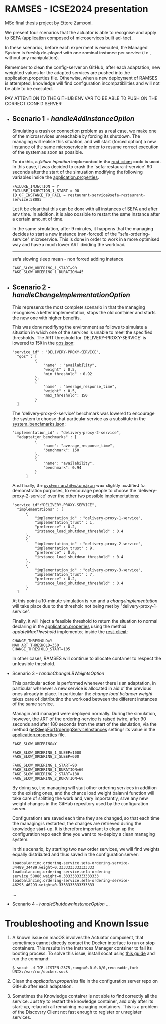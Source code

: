 # RAMSES - ICSE2024 presentation
MSc final thesis project by Ettore Zamponi.

We present four scenarios that the actuator is able to recognise and apply to SEFA (application composed of microservices built ad-hoc).

In these scenarios, before each experiment is executed, the Managed System is freshly de-ployed with one nominal instance per service (i.e., without any manipulation).

Remember to clean the config-server on GitHub, after each adaptation, new weighted values for the adapted services are pushed into the application.properties file. Otherwise, when a new deployment of RAMSES is attempted, knowledge will find configuration incompatibilities and will not be able to be executed.

PAY ATTENTION TO THE GITHUB ENV VAR TO BE ABLE TO PUSH ON THE CORRECT CONFIG SERVER!

* ## Scenario 1 - *handleAddInstanceOption*

  Simulating a crash or connection problem as a real case, we make one of the microservices unreachable by forcing its shutdown.
  The managing will realise this situation, and will start (forced option) a new instance of the same microservice in order to resume correct execution of the system as soon as possible.

  To do this, a *failure injection* implemented in the [rest-client](./managed-system/rest-client/src/main/java/sefa/restclient/domain/FailureInjectionService.java) code is used.
  In this case, it was decided to crash the 'sefa-restaurant-service' 90 seconds after the start of the simulation modifying the following variables inside the [application.properties](./managed-system/rest-client/src/main/resources/application.properties).
  ```
  FAILURE_INJECTION = Y
  FAILURE_INJECTION_1_START = 90
  ID_OF_INSTANCE_TO_FAIL = restaurant-service@sefa-restaurant-service:58085
  ```
  Let it be clear that this can be done with all instances of SEFA and after any time. In addition, it is also possible to restart the same instance after a certain amount of time.

  In the same simulation, after 9 minutes, it happens that the managing decides to start a new instance (non-forced) of the "sefa-ordering-service" microservice. This is done in order to work in a more optimised way and have a much lower ART dividing the workload.

  -----------

  sefa slowing sleep mean - non forced adding instance
  ```
  FAKE_SLOW_ORDERING_1_START=90
  FAKE_SLOW_ORDERING_1_DURATION=45
  ```


* ## Scenario 2 - *handleChangeImplementationOption*

  This represents the most complete scenario in that the managing recognises a better implementation, stops the old container and starts the new one with higher benefits.
  
  This was done modifiyng the environment as follows to simulate a situation in which one of the services is unable to meet the specified thresholds.
  The ART threshold for 'DELIVERY-PROXY-SERVICE' is lowered to 150 in the [qos.json](./managing-system/knowledge/architecture_sla/sefa/qos_specification.json):
  ```
  "service_id" : "DELIVERY-PROXY-SERVICE",
	"qos" : [
			{
				"name" : "availability",
				"weight" : 0.5,
				"min_threshold" : 0.92
			},
			{
				"name" : "average_response_time",
				"weight" : 0.5,
				"max_threshold": 150
			}
	]
  ```
  The 'delivery-proxy-2-service' benchmark was lowered to encourage the system to choose that particular service as a substitute in the [system_benchmarks.json](./managing-system/knowledge/architecture_sla/sefa/system_benchmarks.json):
  ```
  "implementation_id" : "delivery-proxy-2-service",
	"adaptation_benchmarks" : [
			{
				"name": "average_response_time",
				"benchmark": 150
			},
			{
				"name": "availability",
				"benchmark": 0.94
			}
		]
  ```
  And finally, the [system_architecture.json](./managing-system/knowledge/architecture_sla/sefa/system_architecture.json) was slightly modified for demonstration purposes, to encourage people to choose the 'delivery-proxy-2-service' over the other two possible implementations:
  ```
  "service_id":"DELIVERY-PROXY-SERVICE",
	"implementations" : [
		{
			"implementation_id" : "delivery-proxy-1-service",
			"implementation_trust" : 1,
			"preference" : 0.2,
			"instance_load_shutdown_threshold" : 0.4
		},
		{
			"implementation_id" : "delivery-proxy-2-service",
			"implementation_trust" : 9,
			"preference" : 0.6,
			"instance_load_shutdown_threshold" : 0.4
		},
		{
			"implementation_id" : "delivery-proxy-3-service",
			"implementation_trust" : 7,
			"preference" : 0.2,
			"instance_load_shutdown_threshold" : 0.4
		}
	]
  ```
  At this point a 10-minute simulation is run and a *changeImplementation* will take place due to the threshold not being met by "delivery-proxy-1-service".

  Finally, it will inject a feasible threshold to return the situation to normal declaring in the [application.properties](./managed-system/rest-client/src/main/resources/application.properties) using the method *updateMaxThreshold* implemented inside the [rest-client](.managed-system/rest-client/src/main/java/sefa/restclient/domain/BenchmarksChangerService.java):
  ```
  CHANGE_THRESHOLD=Y
  MAX_ART_THRESHOLD=350
  CHANGE_THRESHOLD_START=105
  ```
  In other cases,  RAMSES will continue to allocate container to respect the unfeasible threshold.

* Scenario 3 - *handleChangeLBWeightsOption*

  This particular action is performed whenever there is an adaptation, in particular whenever a new service is allocated in aid of the previous ones already in place.
  In particular, the *change load balancer weight* takes care of distributing the workload between the different instances of the same service.

  Managin and managed were deployed normally. During the simulation, however, the ART of the ordering-service is raised twice, after 90 seconds and after 180 seconds from the start of the simulation, via the method [getSleepForOrderingServiceInstances](./managed-system/rest-client/src/main/java/sefa/restclient/domain/PerformanceFakerService.java) settings its value in the [application.properties](./managed-system/rest-client/src/main/resources/application.properties) file.
  ```
  FAKE_SLOW_ORDERING=Y
  
  FAKE_SLOW_ORDERING_1_SLEEP=1000
  FAKE_SLOW_ORDERING_2_SLEEP=600
  
  FAKE_SLOW_ORDERING_1_START=90
  FAKE_SLOW_ORDERING_1_DURATION=60
  FAKE_SLOW_ORDERING_2_START=180
  FAKE_SLOW_ORDERING_2_DURATION=60
  ```

  By doing so, the managing will start other ordering services in addition to the existing ones, and the chance load weight balanini function will take care of splitting the work and, very importantly, save any new weight changes in the GitHub repository used by the configuration server.

  Configurations are saved each time they are changed, so that each time the managing is restarted, the changes are retrieved during the knowledge start-up. It is therefore important to clean up the configuration repo each time you want to re-deploy a clean managing system.

  In this scenario, by starting two new order services, we will find weights equally distributed and thus saved in the configuration server:
  ```
  loadbalancing.ordering-service.sefa-ordering-service-34489_34489.weight=0.3333333333333333
  loadbalancing.ordering-service.sefa-ordering-service_58086.weight=0.3333333333333333
  loadbalancing.ordering-service.sefa-ordering-service-46293_46293.weight=0.3333333333333333
  ```
  ...
* Scenario 4 - *handleShutdownInstanceOption*
  ...


# Troubleshooting and Known Issue

1) A known issue on macOS involves the Actuator component, that sometimes cannot directly contact the Docker interface to run or stop containers. This results in the Instances Manager container to fail its booting process. To solve this issue, install socat using [this guide](https://stackoverflow.com/questions/16808543/install-socat-on-mac) and run the command:
   ```
   $ socat -d TCP-LISTEN:2375,range=0.0.0.0/0,reuseaddr,fork UNIX:/var/run/docker.sock
   ```
   
2) Clean the *application.properties* file in the configuration server repo on GitHub after each adaptation.
3) Sometimes the Knowledge container is not able to find correctly all the service. Just try to restart the knowledge container, and only after its start-up, relaunch all remaining managing containers.
   This is a problem of the Discovery Client not fast enough to register or unregister services.
